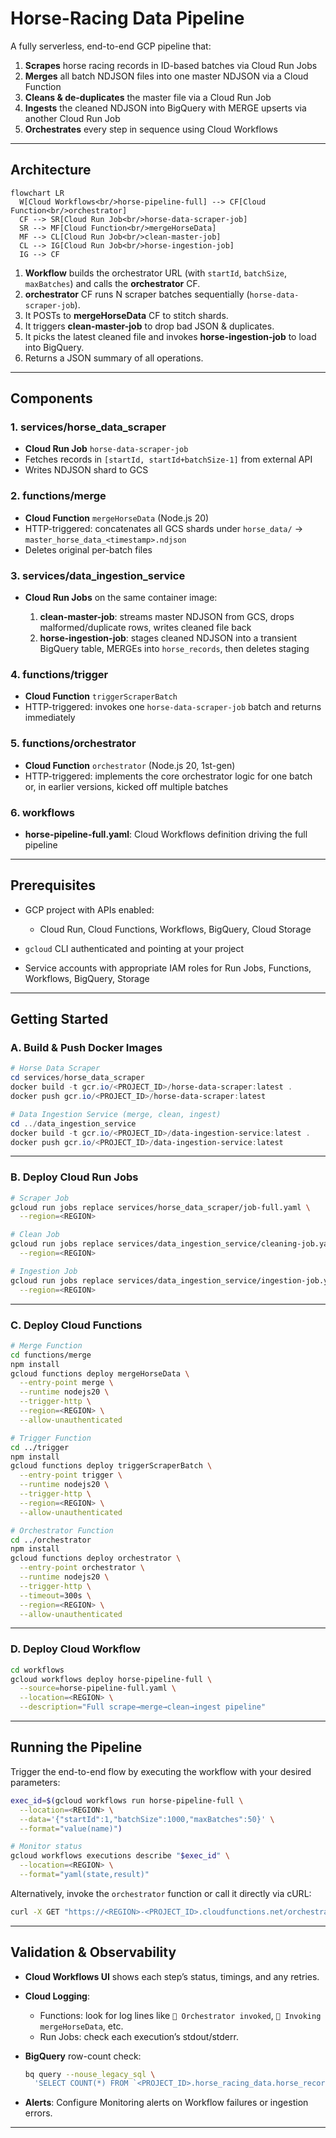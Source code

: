 # Horse-Racing Data Pipeline

A fully serverless, end-to-end GCP pipeline that:

1. **Scrapes** horse racing records in ID-based batches via Cloud Run Jobs  
2. **Merges** all batch NDJSON files into one master NDJSON via a Cloud Function  
3. **Cleans & de-duplicates** the master file via a Cloud Run Job  
4. **Ingests** the cleaned NDJSON into BigQuery with MERGE upserts via another Cloud Run Job  
5. **Orchestrates** every step in sequence using Cloud Workflows  

---

## Architecture

```mermaid
flowchart LR
  W[Cloud Workflows<br/>horse-pipeline-full] --> CF[Cloud Function<br/>orchestrator]
  CF --> SR[Cloud Run Job<br/>horse-data-scraper-job]
  SR --> MF[Cloud Function<br/>mergeHorseData]
  MF --> CL[Cloud Run Job<br/>clean-master-job]
  CL --> IG[Cloud Run Job<br/>horse-ingestion-job]
  IG --> CF
````

1. **Workflow** builds the orchestrator URL (with `startId`, `batchSize`, `maxBatches`) and calls the **orchestrator** CF.
2. **orchestrator** CF runs N scraper batches sequentially (`horse-data-scraper-job`).
3. It POSTs to **mergeHorseData** CF to stitch shards.
4. It triggers **clean-master-job** to drop bad JSON & duplicates.
5. It picks the latest cleaned file and invokes **horse-ingestion-job** to load into BigQuery.
6. Returns a JSON summary of all operations.

---

## Components

### 1. services/horse\_data\_scraper

* **Cloud Run Job** `horse-data-scraper-job`
* Fetches records in `[startId, startId+batchSize-1]` from external API
* Writes NDJSON shard to GCS

### 2. functions/merge

* **Cloud Function** `mergeHorseData` (Node.js 20)
* HTTP-triggered: concatenates all GCS shards under `horse_data/` → `master_horse_data_<timestamp>.ndjson`
* Deletes original per-batch files

### 3. services/data\_ingestion\_service

* **Cloud Run Jobs** on the same container image:

  1. **clean-master-job**: streams master NDJSON from GCS, drops malformed/duplicate rows, writes cleaned file back
  2. **horse-ingestion-job**: stages cleaned NDJSON into a transient BigQuery table, MERGEs into `horse_records`, then deletes staging

### 4. functions/trigger

* **Cloud Function** `triggerScraperBatch`
* HTTP-triggered: invokes one `horse-data-scraper-job` batch and returns immediately

### 5. functions/orchestrator

* **Cloud Function** `orchestrator` (Node.js 20, 1st-gen)
* HTTP-triggered: implements the core orchestrator logic for one batch or, in earlier versions, kicked off multiple batches

### 6. workflows

* **horse-pipeline-full.yaml**: Cloud Workflows definition driving the full pipeline

---

## Prerequisites

* GCP project with APIs enabled:

  * Cloud Run, Cloud Functions, Workflows, BigQuery, Cloud Storage
* `gcloud` CLI authenticated and pointing at your project
* Service accounts with appropriate IAM roles for Run Jobs, Functions, Workflows, BigQuery, Storage

---

## Getting Started

### A. Build & Push Docker Images

```powershell
# Horse Data Scraper
cd services/horse_data_scraper
docker build -t gcr.io/<PROJECT_ID>/horse-data-scraper:latest .
docker push gcr.io/<PROJECT_ID>/horse-data-scraper:latest

# Data Ingestion Service (merge, clean, ingest)
cd ../data_ingestion_service
docker build -t gcr.io/<PROJECT_ID>/data-ingestion-service:latest .
docker push gcr.io/<PROJECT_ID>/data-ingestion-service:latest
```

---

### B. Deploy Cloud Run Jobs

```bash
# Scraper Job
gcloud run jobs replace services/horse_data_scraper/job-full.yaml \
  --region=<REGION>

# Clean Job
gcloud run jobs replace services/data_ingestion_service/cleaning-job.yaml \
  --region=<REGION>

# Ingestion Job
gcloud run jobs replace services/data_ingestion_service/ingestion-job.yaml \
  --region=<REGION>
```

---

### C. Deploy Cloud Functions

```bash
# Merge Function
cd functions/merge
npm install
gcloud functions deploy mergeHorseData \
  --entry-point merge \
  --runtime nodejs20 \
  --trigger-http \
  --region=<REGION> \
  --allow-unauthenticated

# Trigger Function
cd ../trigger
npm install
gcloud functions deploy triggerScraperBatch \
  --entry-point trigger \
  --runtime nodejs20 \
  --trigger-http \
  --region=<REGION> \
  --allow-unauthenticated

# Orchestrator Function
cd ../orchestrator
npm install
gcloud functions deploy orchestrator \
  --entry-point orchestrator \
  --runtime nodejs20 \
  --trigger-http \
  --timeout=300s \
  --region=<REGION> \
  --allow-unauthenticated
```

---

### D. Deploy Cloud Workflow

```bash
cd workflows
gcloud workflows deploy horse-pipeline-full \
  --source=horse-pipeline-full.yaml \
  --location=<REGION> \
  --description="Full scrape→merge→clean→ingest pipeline"
```

---

## Running the Pipeline

Trigger the end-to-end flow by executing the workflow with your desired parameters:

```bash
exec_id=$(gcloud workflows run horse-pipeline-full \
  --location=<REGION> \
  --data='{"startId":1,"batchSize":1000,"maxBatches":50}' \
  --format="value(name)")

# Monitor status
gcloud workflows executions describe "$exec_id" \
  --location=<REGION> \
  --format="yaml(state,result)"
```

Alternatively, invoke the `orchestrator` function or call it directly via cURL:

```bash
curl -X GET "https://<REGION>-<PROJECT_ID>.cloudfunctions.net/orchestrator?startId=1&batchSize=1000&maxBatches=50"
```

---

## Validation & Observability

* **Cloud Workflows UI** shows each step’s status, timings, and any retries.
* **Cloud Logging**:

  * Functions: look for log lines like `🔔 Orchestrator invoked`, `🔀 Invoking mergeHorseData`, etc.
  * Run Jobs: check each execution’s stdout/stderr.
* **BigQuery** row-count check:

  ```bash
  bq query --nouse_legacy_sql \
    'SELECT COUNT(*) FROM `<PROJECT_ID>.horse_racing_data.horse_records`'
  ```
* **Alerts**: Configure Monitoring alerts on Workflow failures or ingestion errors.

---
